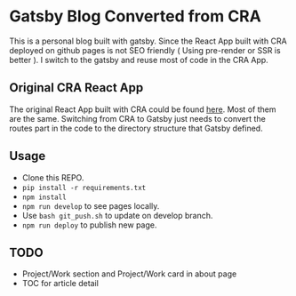 # Gatsby Blog Converted from CRA

This is a personal blog built with gatsby. Since the React App built with CRA deployed on github pages is not SEO friendly ( Using pre-render or SSR is better ). I switch to the gatsby and reuse most of code in the CRA App.

## Original CRA React App

The original React App built with CRA could be found [here](https://github.com/yirueilu-b/YirueiLuBlog/tree/gh-pages). Most of them are the same. Switching from CRA to Gatsby just needs to convert the routes part in the code to the directory structure that Gatsby defined.

## Usage
- Clone this REPO.
- `pip install -r requirements.txt`
- `npm install`
- `npm run develop` to see pages locally.
- Use `bash git_push.sh` to update on develop branch.
- `npm run deploy` to publish new page.

## TODO

- Project/Work section and Project/Work card in about page
- TOC for article detail
